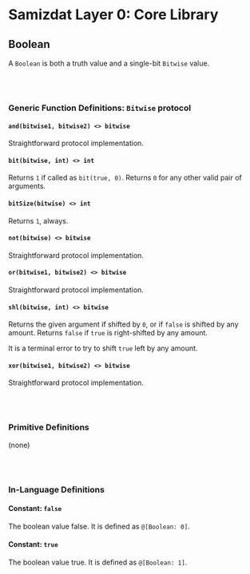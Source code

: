 Samizdat Layer 0: Core Library
==============================

Boolean
-------

A `Boolean` is both a truth value and a single-bit `Bitwise` value.

<br><br>
### Generic Function Definitions: `Bitwise` protocol

#### `and(bitwise1, bitwise2) <> bitwise`

Straightforward protocol implementation.

#### `bit(bitwise, int) <> int`

Returns `1` if called as `bit(true, 0)`. Returns `0` for any other
valid pair of arguments.

#### `bitSize(bitwise) <> int`

Returns `1`, always.

#### `not(bitwise) <> bitwise`

Straightforward protocol implementation.

#### `or(bitwise1, bitwise2) <> bitwise`

Straightforward protocol implementation.

#### `shl(bitwise, int) <> bitwise`

Returns the given argument if shifted by `0`, or if `false` is shifted
by any amount. Returns `false` if `true` is right-shifted by any
amount.

It is a terminal error to try to shift `true` left by any amount.

#### `xor(bitwise1, bitwise2) <> bitwise`

Straightforward protocol implementation.


<br><br>
### Primitive Definitions

(none)


<br><br>
### In-Language Definitions

#### Constant: `false`

The boolean value false. It is defined as `@[Boolean: 0]`.

#### Constant: `true`

The boolean value true. It is defined as `@[Boolean: 1]`.
